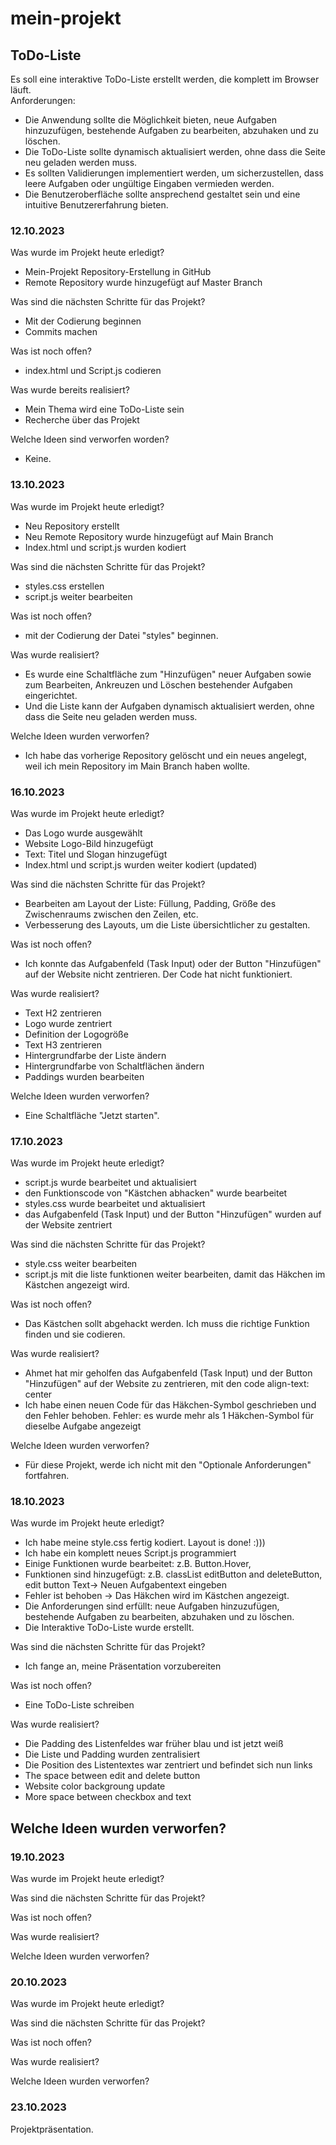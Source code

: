 # mein-projekt
## ToDo-Liste 
Es soll eine interaktive ToDo-Liste erstellt werden, die komplett im Browser läuft.  
Anforderungen: 
- Die Anwendung sollte die Möglichkeit bieten, neue Aufgaben hinzuzufügen,  bestehende Aufgaben zu bearbeiten, abzuhaken und zu löschen.  
- Die ToDo-Liste sollte dynamisch aktualisiert werden, ohne dass die Seite neu geladen  werden muss. 
- Es sollten Validierungen implementiert werden, um sicherzustellen, dass leere  Aufgaben oder ungültige Eingaben vermieden werden. 
- Die Benutzeroberfläche sollte ansprechend gestaltet sein und eine intuitive  Benutzererfahrung bieten. 

### 12.10.2023
Was wurde im Projekt heute erledigt?
- Mein-Projekt Repository-Erstellung in GitHub
- Remote Repository wurde hinzugefügt auf Master Branch

Was sind die nächsten Schritte für das Projekt? 
- Mit der Codierung beginnen
- Commits machen

Was ist noch offen? 
- index.html und Script.js codieren 

Was wurde bereits realisiert? 
- Mein Thema wird eine ToDo-Liste sein
- Recherche über das Projekt

Welche Ideen sind verworfen worden? 
- Keine.

### 13.10.2023
Was wurde im Projekt heute erledigt? 
- Neu Repository erstellt
- Neu Remote Repository wurde hinzugefügt auf Main Branch
- Index.html und script.js wurden kodiert
  
Was sind die nächsten Schritte für das Projekt? 
- styles.css erstellen
- script.js weiter bearbeiten
  
Was ist noch offen?
- mit der Codierung der Datei "styles" beginnen.

Was wurde realisiert? 
- Es wurde eine Schaltfläche zum "Hinzufügen" neuer Aufgaben sowie zum Bearbeiten, Ankreuzen und Löschen bestehender Aufgaben eingerichtet.  
- Und die Liste kann der Aufgaben dynamisch aktualisiert werden, ohne dass die Seite neu geladen werden muss. 

Welche Ideen wurden verworfen?
- Ich habe das vorherige Repository gelöscht und ein neues angelegt, weil ich mein Repository im Main Branch haben wollte.

### 16.10.2023
Was wurde im Projekt heute erledigt?  
- Das Logo wurde ausgewählt
- Website Logo-Bild hinzugefügt
- Text: Titel und Slogan hinzugefügt
- Index.html und script.js wurden weiter kodiert (updated)

Was sind die nächsten Schritte für das Projekt? 
- Bearbeiten am Layout der Liste: Füllung, Padding, Größe des Zwischenraums zwischen den Zeilen, etc.
- Verbesserung des Layouts, um die Liste übersichtlicher zu gestalten.

Was ist noch offen? 
- Ich konnte das Aufgabenfeld (Task Input) oder der Button "Hinzufügen" auf der Website nicht zentrieren.
Der Code hat nicht funktioniert.

Was wurde realisiert? 
- Text H2 zentrieren
- Logo wurde zentriert
- Definition der Logogröße
- Text H3 zentrieren
- Hintergrundfarbe der Liste ändern
- Hintergrundfarbe von Schaltflächen ändern
- Paddings wurden bearbeiten

Welche Ideen wurden verworfen?
- Eine Schaltfläche "Jetzt starten".

### 17.10.2023
Was wurde im Projekt heute erledigt?  
- script.js wurde bearbeitet und aktualisiert
- den Funktionscode von "Kästchen abhacken" wurde bearbeitet 
- styles.css wurde bearbeitet und aktualisiert
- das Aufgabenfeld (Task Input) und der Button "Hinzufügen" wurden auf der Website zentriert

Was sind die nächsten Schritte für das Projekt? 
- style.css weiter bearbeiten
- script.js mit die liste funktionen weiter bearbeiten, damit das Häkchen im Kästchen angezeigt wird.

Was ist noch offen? 
- Das Kästchen sollt abgehackt werden. Ich muss die richtige Funktion finden und sie codieren.

Was wurde realisiert? 
- Ahmet hat mir geholfen das Aufgabenfeld (Task Input) und der Button "Hinzufügen" auf der Website zu zentrieren, mit den code align-text: center
- Ich habe einen neuen Code für das Häkchen-Symbol geschrieben und den Fehler behoben. Fehler: es wurde mehr als 1 Häkchen-Symbol für dieselbe Aufgabe angezeigt

Welche Ideen wurden verworfen?
- Für diese Projekt, werde ich nicht mit den "Optionale Anforderungen" fortfahren.

### 18.10.2023
Was wurde im Projekt heute erledigt?  
- Ich habe meine style.css fertig kodiert. Layout is done! :)))
- Ich habe ein komplett neues Script.js programmiert
- Einige Funktionen wurde bearbeitet: z.B. Button.Hover, 
- Funktionen sind hinzugefügt: z.B. classList editButton and deleteButton, edit button Text-> Neuen Aufgabentext eingeben
- Fehler ist behoben -> Das Häkchen wird im Kästchen angezeigt.
- Die Anforderungen sind erfüllt: neue Aufgaben hinzuzufügen, bestehende Aufgaben zu bearbeiten, abzuhaken und zu löschen.
- Die Interaktive ToDo-Liste wurde erstellt.

Was sind die nächsten Schritte für das Projekt? 
- Ich fange an, meine Präsentation vorzubereiten

Was ist noch offen? 
- Eine ToDo-Liste schreiben

Was wurde realisiert? 
- Die Padding des Listenfeldes war früher blau und ist jetzt weiß
- Die Liste und Padding wurden zentralisiert
- Die Position des Listentextes war zentriert und befindet sich nun links
- The space between edit and delete button
- Website color backgroung update
- More space between checkbox and text

Welche Ideen wurden verworfen?
- 

### 19.10.2023
Was wurde im Projekt heute erledigt?  

Was sind die nächsten Schritte für das Projekt? 

Was ist noch offen? 

Was wurde realisiert? 

Welche Ideen wurden verworfen?

### 20.10.2023
Was wurde im Projekt heute erledigt?  

Was sind die nächsten Schritte für das Projekt? 

Was ist noch offen? 

Was wurde realisiert? 

Welche Ideen wurden verworfen?

### 23.10.2023
Projektpräsentation.
